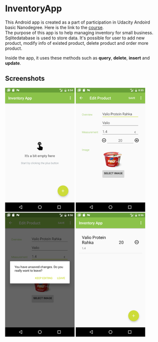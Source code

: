 # InventoryApp
This Android app is created as a part of participation in Udacity Andoird basic Nanodegree.
Here is the link to the [course](https://www.udacity.com/course/android-basics-nanodegree-by-google--nd803).  
The purpose of this app is to help managing inventory for small business.
Sqlitedatabase is used to store data.
It's possible for user to add new product, modify info of existed product, delete product and order more product.

Inside the app, it uses these methods such as **query**, **delete**, **insert** and **update**.

## Screenshots

<img width="45%" src="screenshots/screen1.png" />

<img width="45%" src="screenshots/screen2.png" />

<img width="45%" src="screenshots/screen3.png" />

<img width="45%" src="screenshots/screen4.png" />
